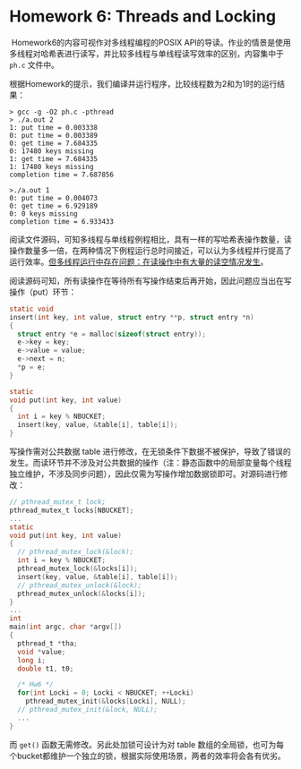# Homework 6: Threads and Locking

​		Homework6的内容可视作对多线程编程的POSIX API的导读。作业的情景是使用多线程对哈希表进行读写，并比较多线程与单线程读写效率的区别，内容集中于 `ph.c` 文件中。

根据Homework的提示，我们编译并运行程序，比较线程数为2和为1时的运行结果：

```shell
> gcc -g -O2 ph.c -pthread
> ./a.out 2
1: put time = 0.003338
0: put time = 0.003389
0: get time = 7.684335
0: 17480 keys missing
1: get time = 7.684335
1: 17480 keys missing
completion time = 7.687856

>./a.out 1
0: put time = 0.004073
0: get time = 6.929189
0: 0 keys missing
completion time = 6.933433
```

阅读文件源码，可知多线程与单线程例程相比，具有一样的写哈希表操作数量，读操作数量多一倍，在两种情况下例程运行总时间接近，可以认为多线程并行提高了运行效率。<u>但多线程运行中存在问题：在读操作中有大量的读空情况发生</u>。

阅读源码可知，所有读操作在等待所有写操作结束后再开始，因此问题应当出在写操作（put）环节：

```c
static void 
insert(int key, int value, struct entry **p, struct entry *n)
{
  struct entry *e = malloc(sizeof(struct entry));
  e->key = key;
  e->value = value;
  e->next = n;
  *p = e;
}

static 
void put(int key, int value)
{
  int i = key % NBUCKET;
  insert(key, value, &table[i], table[i]);
}
```

写操作需对公共数据 table 进行修改，在无锁条件下数据不被保护，导致了错误的发生。而读环节并不涉及对公共数据的操作（注：静态函数中的局部变量每个线程独立维护，不涉及同步问题），因此仅需为写操作增加数据锁即可。对源码进行修改：

```c
// pthread_mutex_t lock;
pthread_mutex_t locks[NBUCKET];
...
static 
void put(int key, int value)
{
  // pthread_mutex_lock(&lock);
  int i = key % NBUCKET;
  pthread_mutex_lock(&locks[i]);
  insert(key, value, &table[i], table[i]);
  // pthread_mutex_unlock(&lock);
  pthread_mutex_unlock(&locks[i]);
}
...
int
main(int argc, char *argv[])
{
  pthread_t *tha;
  void *value;
  long i;
  double t1, t0;

  /* Hw6 */
  for(int Locki = 0; Locki < NBUCKET; ++Locki)
    pthread_mutex_init(&locks[Locki], NULL);
  // pthread_mutex_init(&lock, NULL);
  ...
}
```

而 `get()` 函数无需修改。另此处加锁可设计为对 table 数组的全局锁，也可为每个bucket都维护一个独立的锁，根据实际使用场景，两者的效率将会各有优劣。